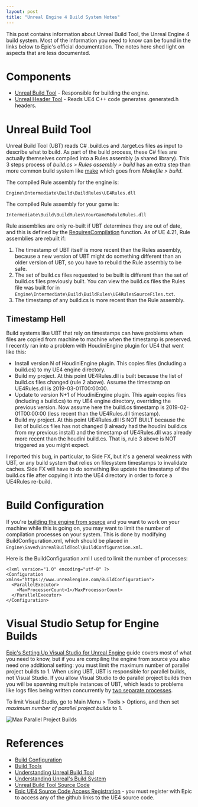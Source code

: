 ```yaml
---
layout: post
title: "Unreal Engine 4 Build System Notes"
---
```

This post contains information about Unreal Build Tool, the Unreal Engine 4 build system. Most of the information you need to know
can be found in the links below to Epic's official documentation. The notes here shed light on aspects that are
less documented.

# Components

- [Unreal Build Tool](https://docs.unrealengine.com/en-US/Programming/BuildTools/UnrealBuildTool) - Responsible for building the engine.
- [Unreal Header Tool](https://docs.unrealengine.com/en-US/Programming/BuildTools/UnrealHeaderTool) - Reads UE4 C++ code generates .generated.h headers.


# Unreal Build Tool
Unreal Build Tool (UBT) reads C# .build.cs and .target.cs files as input to describe what to build. As part of the build process, these C# files are actually themselves compiled into a Rules assembly (a shared library). This 3 steps process of *build.cs > Rules assembly > build* has an extra step than more common build system like [make](https://www.gnu.org/software/make/) which goes from *Makefile > build*.

The compiled Rule assembly for the engine is:

    Engine\Intermediate\Build\BuildRules\UE4Rules.dll

The compiled Rule assembly for your game is:

    Intermediate\Build\BuildRules\YourGameModuleRules.dll

Rule assemblies are only re-built if UBT determines they are out of date, and this is defined by the [RequiresCompilation](https://github.com/EpicGames/UnrealEngine/blob/4.21/Engine/Source/Programs/UnrealBuildTool/System/DynamicCompilation.cs#L35) function. As of UE 4.21, Rule assemblies are rebuilt if:

1. The timestamp of UBT itself is more recent than the Rules assembly, because a new version of UBT might do something different than an older version of UBT, so you have to rebuild the Rule assembly to be safe.
2. The set of build.cs files requested to be built is different than the set of build.cs files previously built. You can view the build.cs files the Rules file was built for in `Engine\Intermediate\Build\BuildRules\UE4RulesSourceFiles.txt`.
3. The timestamp of any build.cs is more recent than the Rule assembly.

## Timestamp Hell

Build systems like UBT that rely on timestamps can have problems when files are copied from machine to machine when the timestamp is preserved. I recently ran into a problem with HoudiniEngine plugin for UE4 that went like this:

- Install version N of HoudiniEngine plugin. This copies files (including a build.cs) to my UE4 engine directory.
- Build my project. At this point UE4Rules.dll is built because the list of build.cs files changed (rule 2 above). Assume the timestamp on UE4Rules.dll is 2019-03-01T00:00:00.
- Update to version N+1 of HoudiniEngine plugin. This again copies files (including a build.cs) to my UE4 engine directory, overriding the previous version. Now assume here the build.cs timestamp is 2019-02-01T00:00:00 (less recent than the UE4Rules.dll timestamp).
- Build my project. At this point UE4Rules.dll IS NOT BUILT because the list of build.cs files has not changed (I already had the houdini build.cs from my previous install) and the timestamp of UE4Rules.dll was already more recent than the houdini build.cs. That is, rule 3 above is NOT triggered as you might expect.

I reported this bug, in particular, to Side FX, but it's a general weakness with UBT, or any build system that relies on filesystem timestamps to invalidate caches. Side FX will have to do something like update the timestamp of the build.cs file after copying it into the UE4 directory in order to force a UE4Rules re-build.

# Build Configuration

If you're [building the engine from source](https://github.com/EpicGames/UnrealEngine) and you want to work on your machine while this is going on, you may want to limit the number of compilation processes on your system. This is done by modifying BuildConfiguration.xml, which should be placed in `Engine\Saved\UnrealBuildTool\BuildConfiguration.xml`.

Here is the BuildConfiguration.xml I used to limit the number of processes:

    <?xml version="1.0" encoding="utf-8" ?>
    <Configuration xmlns="https://www.unrealengine.com/BuildConfiguration">
      <ParallelExecutor>
        <MaxProcessorCount>1</MaxProcessorCount>
      </ParallelExecutor>
    </Configuration>

# Visual Studio Setup for Engine Builds

[Epic's Setting Up Visual Studio for Unreal Engine](https://docs.unrealengine.com/en-us/Programming/Development/VisualStudioSetup) guide covers most of what you need to know, but if you are compiling the engine from source you also need one additional setting: you must limit the maximum number of parallel project builds to 1. When using UBT,
UBT is responsible for parallel builds, not Visual Studio. If you allow Visual Studio to do parallel project builds
then you will be spawning multiple instances of UBT, which leads to problems like logs files being written concurrently by [two separate processes](https://forums.unrealengine.com/development-discussion/engine-source-github/1579567-unrealbuildtool-unable-to-open-log-file-for-writing-because-it-is-being-used-by-another-process). 

To limit Visual Studio, go to Main Menu > Tools > Options, and then set *maximum number of parallel project builds* to 1.

![Max Parallel Project Builds](/assets/posts/ue4-build-system/max-parallel-project-builds.png)


# References

- [Build Configuration](https://docs.unrealengine.com/en-us/Programming/BuildTools/UnrealBuildTool/BuildConfiguration)
- [Build Tools](https://docs.unrealengine.com/en-us/Programming/BuildTools)
- [Understanding Unreal Build Tool](https://ericlemes.com/2018/11/23/understanding-unreal-build-tool/)
- [Understanding Unreal's Build System](https://wiki.unrealengine.com/Understanding_Unreal%27s_Build_System)
- [Unreal Build Tool Source Code](https://github.com/EpicGames/UnrealEngine/tree/master/Engine/Source/Programs/UnrealBuildTool)
- [Epic UE4 Source Code Access Registration](https://www.unrealengine.com/en-US/ue4-on-github) - you must register with Epic to access any of the github links to the UE4 source code.

